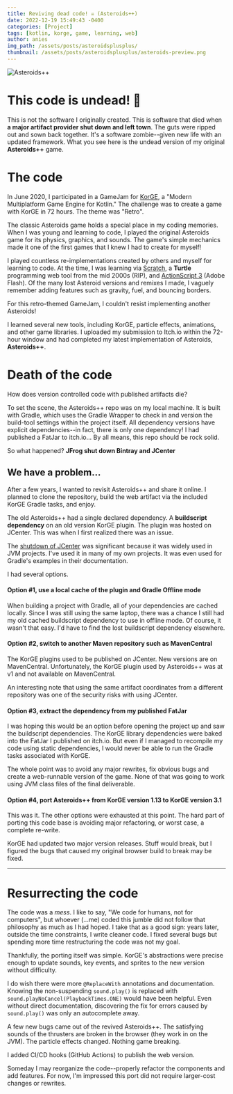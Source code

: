 ```yaml
---
title: Reviving dead code! ☠ (Asteroids++)
date: 2022-12-19 15:49:43 -0400
categories: [Project]
tags: [kotlin, korge, game, learning, web]
author: anies
img_path: /assets/posts/asteroidsplusplus/
thumbnail: /assets/posts/asteroidsplusplus/asteroids-preview.png
---
```

<link rel="stylesheet" type="text/css" href="/assets/posts/asteroidsplusplus/style.css">
<script src="/assets/posts/asteroidsplusplus/post.js"></script>

<div class="preview-container" id="game">
  <div class="content" hidden="hidden">
    <div class="fullscreen-button"><i class="fa fa-expand fa-2x"></i></div>
    <div class="close-button"><i class="fa fa-window-close fa-2x"></i></div>
    <iframe src="https://arocnies.github.io/Asteroids/"></iframe>
  </div>
  <div class="preview">
    <img src="asteroids-preview.png" alt="Asteroids++">
    <div class="round-button" onclick="showContent('game')"><i class="fa fa-play fa-2x"></i></div>
  </div>
</div>

# This code is undead! 🧟

This is not the software I originally created.
This is software that died when **a major artifact provider shut down and left town**.
The guts were ripped out and sown back together.
It's a software zombie--given new life with an updated framework.
What you see here is the undead version of my original **Asteroids++** game.

# The code

In June 2020, I participated in a GameJam for [KorGE](https://korge.org/), a "Modern Multiplatform Game Engine for Kotlin."
The challenge was to create a game with KorGE in 72 hours. The theme was "Retro".

The classic Asteroids game holds a special place in my coding memories. When I was young and learning to code, I played the original Asteroids game for its physics, graphics, and sounds.
The game's simple mechanics made it one of the first games that I knew I had to create for myself!

I played countless re-implementations created by others and myself for learning to code.
At the time, I was learning via [Scratch](https://scratch.mit.edu/), a **Turtle** programming web tool from the mid 2000s (RIP), and [ActionScript 3](https://help.adobe.com/en_US/FlashPlatform/reference/actionscript/3/index.html) (Adobe Flash).
Of the many lost Asteroid versions and remixes I made, I vaguely remember adding features such as gravity, fuel, and bouncing borders.

For this retro-themed GameJam, I couldn't resist implementing another Asteroids!

I learned several new tools, including KorGE, particle effects, animations, and other game libraries.
I uploaded my submission to Itch.io within the 72-hour window and had completed my latest implementation of Asteroids, **Asteroids++**.

# Death of the code

How does version controlled code with published artifacts die?

To set the scene, the Asteroids++ repo was on my local machine.
It is built with Gradle, which uses the Gradle Wrapper to check in and version the build-tool settings within the project itself.
All dependency versions have explicit dependencies--in fact, there is only one dependency!
I had published a FatJar to itch.io...
By all means, this repo should be rock solid.

So what happened? **JFrog shut down Bintray and JCenter**

## We have a problem...

After a few years, I wanted to revisit Asteroids++ and share it online.
I planned to clone the repository, build the web artifact via the included KorGE Gradle tasks, and enjoy.

The old Asteroids++ had a single declared dependency. A **buildscript dependency** on an old version KorGE plugin.
The plugin was hosted on JCenter. This was when I first realized there was an issue.

The [shutdown of JCenter](https://www.infoq.com/news/2021/02/jfrog-jcenter-bintray-closure/) was significant because it was widely used in JVM projects.
I've used it in many of my own projects. It was even used for Gradle's examples in their documentation.

I had several options.

#### Option #1, use a local cache of the plugin and Gradle Offline mode

When building a project with Gradle, all of your dependencies are cached locally.
Since I was still using the same laptop, there was a chance I still had my old cached buildscript dependency to use in offline mode.
Of course, it wasn't that easy. I'd have to find the lost buildscript dependency elsewhere.

#### Option #2, switch to another Maven repository such as MavenCentral

The KorGE plugins used to be published on JCenter. New versions are on MavenCentral.
Unfortunately, the KorGE plugin used by Asteroids++ was at v1 and not available on MavenCentral.

An interesting note that using the same artifact coordinates from a different repository was
one of the security risks with using JCenter.

#### Option #3, extract the dependency from my published FatJar

I was hoping this would be an option before opening the project up and saw the buildscript dependencies.
The KorGE library dependencies were baked into the FatJar I published on itch.io.
But even if I managed to recompile my code using static dependencies,
I would never be able to run the Gradle tasks associated with KorGE.

The whole point was to avoid any major rewrites, fix obvious bugs and create a web-runnable version of the game.
None of that was going to work using JVM class files of the final deliverable.

#### Option #4, port Asteroids++ from KorGE version 1.13 to KorGE version 3.1

This was it. The other options were exhausted at this point.
The hard part of porting this code base is avoiding major refactoring, or worst case, a complete re-write.

KorGE had updated two major version releases. Stuff would break, but
I figured the bugs that caused my original browser build to break may be fixed.

---
# Resurrecting the code

The code was a _mess_.
I like to say, "We code for humans, not for computers", but whoever (...me) coded this jumble did not follow that philosophy as much as I had hoped.
I take that as a good sign: years later, outside the time constraints, I write cleaner code. I fixed several bugs but spending more time restructuring the code was not my goal.

Thankfully, the porting itself was simple.
KorGE's abstractions were precise enough to update sounds, key events, and sprites to the new version without difficulty.

I do wish there were more `@ReplaceWith` annotations and documentation.
Knowing the non-suspending `sound.play()` is replaced with `sound.playNoCancel(PlaybackTimes.ONE)` would have been helpful.
Even without direct documentation,
discovering the fix for errors caused by `sound.play()` was only an autocomplete away.

A few new bugs came out of the revived Asteroids++.
The satisfying sounds of the thrusters are broken in the browser (they work in on the JVM).
The particle effects changed. Nothing game breaking.

I added CI/CD hooks (GitHub Actions) to publish the web version.

Someday I may reorganize the code--properly refactor the components and add features.
For now, I'm impressed this port did not require larger-cost changes or rewrites.

